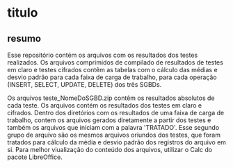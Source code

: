 # titulo
## resumo
Esse repositório contém os arquivos com os resultados dos testes realizados. Os arquivos comprimidos de compilado de resultados de testes em claro e 
testes cifrados contêm as tabelas com o cálculo das médias e desvio padrão para cada faixa de carga de trabalho, para cada operação (INSERT, SELECT, UPDATE, DELETE) dos três SGBDs.

Os arquivos teste_NomeDoSGBD.zip contêm os resultados absolutos de cada teste. Os arquivos contém os resultados dos testes em claro e cifrados. 
Dentro dos diretórios com os resultados de uma faixa de carga de trabalho, contem os arquivos gerados diretamente a partir dos testes e também os arquivos que iniciam com a palavra 'TRATADO'. 
Esse segundo grupo de arquivo são os mesmos arquivos oriundos dos testes, que foram tratados para cálculo da média e desvio padrão dos registros do arquivo em si. Para melhor viualização do conteúdo dos arquivos, utilizar o Calc do pacote LibreOffice.
